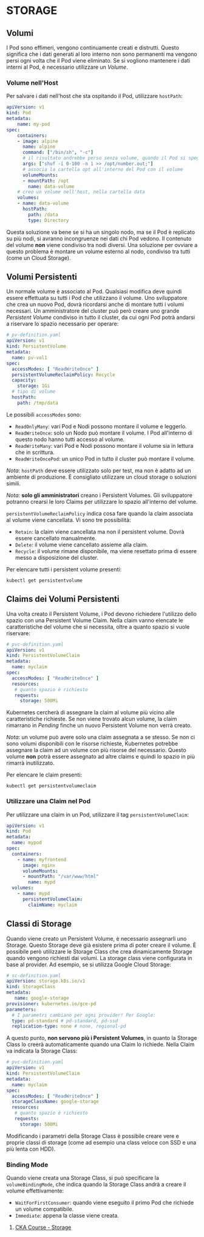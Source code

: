 # STORAGE

## Volumi

I Pod sono effimeri, vengono continuamente creati e distrutti. Questo significa che i dati generati al loro interno non sono permanenti ma vengono persi ogni volta che il Pod viene eliminato.
Se si vogliono mantenere i dati interni al Pod, è necessario utilizzare un *Volume*.

### Volume nell'Host

Per salvare i dati nell'host che sta ospitando il Pod, utilizzare `hostPath`:

```yaml
apiVersion: v1
kind: Pod
metadata:
    name: my-pod
spec:
    containers:
    - image: alpine
      name: alpine
      command: ["/bin/sh", "-c"]
      # il risultato andrebbe perso senza volume, quando il Pod si spegne
      args: ["shuf -i 0-100 -n 1 >> /opt/number.out;"]
      # associa la cartella opt all'interno del Pod con il volume
      volumeMounts:
      - mountPath: /opt
        name: data-volume
    # creo un volume nell'host, nella cartella data
    volumes:
    - name: data-volume
      hostPath:
        path: /data
        type: Directory
```

Questa soluzione va bene se si ha un singolo nodo, ma se il Pod è replicato su più nodi, si avranno incongruenze nei dati chi Pod vedono. Il contenuto del volume __non__ viene condiviso tra nodi diversi.
Una soluzione per ovviare a questo problema è montare un volume esterno al nodo, condiviso tra tutti (come un Cloud Storage).

## Volumi Persistenti

Un normale volume è associato al Pod. Qualsiasi modifica deve quindi essere effettuata su tutti i Pod che utilizzano il volume. Uno sviluppatore che crea un nuovo Pod, dovrà ricordarsi anche di montare tutti i volumi necessari.
Un amministratore del cluster può però creare uno grande *Persistent Volume* condiviso in tutto il cluster, da cui ogni Pod potrà andarsi a riservare lo spazio necessario per operare:

```yaml
# pv-definition.yaml
apiVersion: v1
kind: PersistentVolume
metadata:
  name: pv-vol1
spec:
  accessModes: [ "ReadWriteOnce" ]
  persistentVolumeReclaimPolicy: Recycle
  capacity:
    storage: 1Gi
  # tipo di volume
  hostPath:
    path: /tmp/data
```

Le possibili `accessModes` sono:

* `ReadOnlyMany`: vari Pod e Nodi possono montare il volume e leggerlo.
* `ReadWriteOnce`: solo un Nodo può montare il volume. I Pod all'interno di questo nodo hanno tutti accesso al volume.
* `ReadWriteMany`: vari Pod e Nodi possono montare il volume sia in lettura che in scrittura.
* `ReadWriteOncePod`: un unico Pod in tutto il cluster può montare il volume.

*Nota*: `hostPath` deve essere utilizzato solo per test, ma non è adatto ad un ambiente di produzione. È consigliato utilizzare un cloud storage o soluzioni simili.

*Nota*: __solo gli amministratori__ creano i Persistent Volumes. Gli sviluppatore potranno crearsi le loro Claims per utilizzare lo spazio all'interno del volume.

`persistentVolumeReclaimPolicy` indica cosa fare quando la claim associata al volume viene cancellata. Vi sono tre possibilità:

* `Retain`: la claim viene cancellata ma non il persistent volume. Dovrà essere cancellato manualmente.
* `Delete`: il volume viene cancellato assieme alla claim.
* `Recycle`: il volume rimane disponibile, ma viene resettato prima di essere messo a disposizione del cluster.

Per elencare tutti i persistent volume presenti:

```shell
kubectl get persistentvolume
```

## Claims dei Volumi Persistenti

Una volta creato il Persistent Volume, i Pod devono richiedere l'utilizzo dello spazio con una Persistent Volume Claim. Nella claim vanno elencate le caratteristiche del volume che si necessita, oltre a quanto spazio si vuole riservare:

```yaml
# pvc-definition.yaml
apiVersion: v1
kind: PersistentVolumeClaim
metadata:
  name: myclaim
spec:
  accessModes: [ "ReadWriteOnce" ]
  resources:
   # quanto spazio è richiesto
   requests:
     storage: 500Mi
```

Kubernetes cercherà di assegnare la claim al volume più vicino alle caratteristiche richieste. Se non viene trovato alcun volume, la claim rimarrano in *Pending* finche un nuovo Persistent Volume non verrà creato.

*Nota*: un volume può avere solo una claim assegnata a se stesso. Se non ci sono volumi disponibili con le risorse richieste, Kubernetes potrebbe assegnare la claim ad un volume con più risorse del necessario. Questo volume __non__ potrà essere assegnato ad altre claims e quindi lo spazio in più rimarrà inutilizzato.

Per elencare le claim presenti:

```shell
kubectl get persistentvolumeclaim
```

### Utilizzare una Claim nel Pod

Per utilizzare una claim in un Pod, utilizzare il tag `persistentVolumeClaim`:

```yaml
apiVersion: v1
kind: Pod
metadata:
  name: mypod
spec:
  containers:
    - name: myfrontend
      image: nginx
      volumeMounts:
      - mountPath: "/var/www/html"
        name: mypd
  volumes:
    - name: mypd
      persistentVolumeClaim:
        claimName: myclaim
```

## Classi di Storage

Quando viene creato un Persistent Volume, è necessario assegnarli uno Storage. Questo Storage deve già esistere prima di poter creare il volume. È possibile però utilizzare le Storage Class che crea dinamicamente Storage quando vengono richiesti dai volumi. La storage class viene configurata in base al provider. Ad esempio, se si utilizza Google Cloud Storage:

```yaml
# sc-definition.yaml
apiVersion: storage.k8s.io/v1
kind: StorageClass
metadata:
   name: google-storage
provisioner: kubernetes.io/gce-pd
parameters:
  # I parametri cambiano per ogni provider! Per Google:
  type: pd-standard # pd-standard, pd-ssd
  replication-type: none # none, regional-pd
```

A questo punto, __non servono più i Persistent Volumes__, in quanto la Storage Class lo creerà automaticamente quando una Claim lo richiede. Nella Claim va indicata la Storage Class:

```yaml
# pvc-definition.yaml
apiVersion: v1
kind: PersistentVolumeClaim
metadata:
  name: myclaim
spec:
  accessModes: [ "ReadWriteOnce" ]
  storageClassName: google-storage
  resources:
   # quanto spazio è richiesto
   requests:
     storage: 500Mi
```

Modificando i parametri della Storage Class è possibile creare vere e proprie classi di storage (come ad esempio una class veloce con SSD e una più lenta con HDD).

### Binding Mode

Quando viene creata una Storage Class, si può specificare la `volumeBindingMode`, che indica quando la Storage Class andrà a creare il volume effettivamente:

* `WaitForFirstConsumer`: quando viene eseguito il primo Pod che richiede un volume compatibile.
* `Immediate`: appena la classe viene creata.

1. [CKA Course - Storage](https://github.com/kodekloudhub/certified-kubernetes-administrator-course/tree/master/docs/08-Storage)
